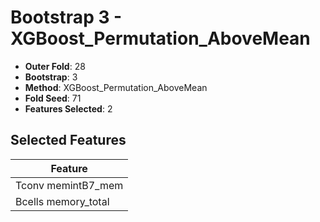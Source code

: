 # Bootstrap 3 - XGBoost_Permutation_AboveMean

- **Outer Fold**: 28
- **Bootstrap**: 3
- **Method**: XGBoost_Permutation_AboveMean
- **Fold Seed**: 71
- **Features Selected**: 2

## Selected Features

| Feature |
|---------|
| Tconv memintB7_mem |
| Bcells memory_total |
